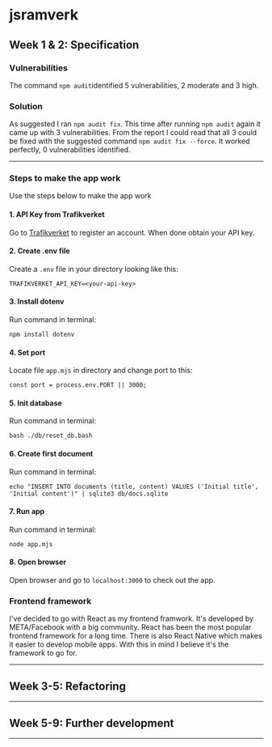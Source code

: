 # jsramverk

## Week 1 & 2: Specification

### Vulnerabilities
The command `npm audit`identified 5 vulnerabilities, 2 moderate and 3 high.

### Solution
As suggested I ran `npm audit fix`. This time after running `npm audit` again it came up with 3 vulnerabilities. From the report I could read that all 3 could be fixed with the suggested command `npm audit fix --force`.
It worked perfectly, 0 vulnerabilities identified.

-----------------------------

### Steps to make the app work
Use the steps below to make the app work

#### 1. API Key from Trafikverket
Go to [Trafikverket](https://data.trafikverket.se/get-started) to register an account. When done obtain your API key.

#### 2. Create .env file
Create a `.env` file in your directory looking like this:

```
TRAFIKVERKET_API_KEY=<your-api-key>
```

#### 3. Install dotenv
Run command in terminal:

```
npm install dotenv
```

#### 4. Set port
Locate file `app.mjs` in directory and change port to this:

```
const port = process.env.PORT || 3000;
```

#### 5. Init database
Run command in terminal:

```
bash ./db/reset_db.bash
```

#### 6. Create first document
Run command in terminal:

```
echo "INSERT INTO documents (title, content) VALUES ('Initial title', 'Initial content')" | sqlite3 db/docs.sqlite
```

#### 7. Run app
Run command in terminal:

```
node app.mjs
```

#### 8. Open browser
Open browser and go to `localhost:3000` to check out the app.

### Frontend framework
I've decided to go with React as my frontend framwork. It's developed by META/Facebook with a big community. React has been the most popular frontend framework for a long time. There is also React Native which makes it easier to develop mobile apps. With this in mind I believe it's the framework to go for.

-----------------------------

## Week 3-5: Refactoring

-----------------------------

## Week 5-9: Further development

-----------------------------
